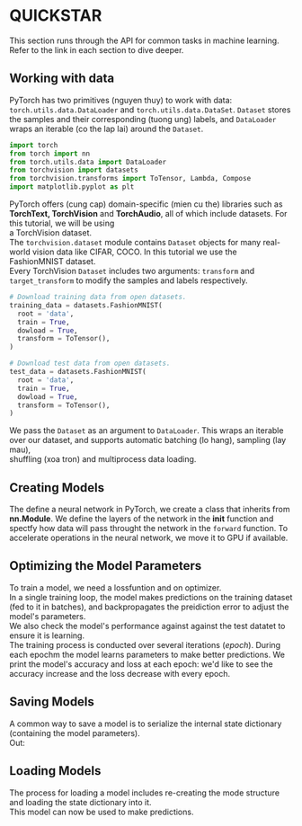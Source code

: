 # QUICKSTAR
This section runs through the API for common tasks in machine learning. Refer to the link in each section to dive deeper.
## Working with data
PyTorch has two primitives (nguyen thuy) to work with data: `torch.utils.data.DataLoader` and `torch.utils.data.DataSet`. `Dataset` stores the samples
and their corresponding (tuong ung) labels, and `DataLoader` wraps an iterable (co the lap lai) around the `Dataset`.

```python
import torch  
from torch import nn  
from torch.utils.data import DataLoader  
from torchvision import datasets  
from torchvision.transforms import ToTensor, Lambda, Compose
import matplotlib.pyplot as plt
```
PyTorch offers (cung cap) domain-specific (mien cu the) libraries such as **TorchText, TorchVision** and **TorchAudio**, all of which include datasets. For this tutorial, we will be using  
a TorchVision dataset.  
The `torchvision.dataset` module contains `Dataset` objects for many real-world vision data like CIFAR, COCO. In this tutorial we use the FashionMNIST dataset.  
Every TorchVision `Dataset` includes two arguments: `transform` and `target_transform` to modify the samples and labels respectively.
```python
# Download training data from open datasets.
training_data = datasets.FashionMNIST(
  root = 'data',
  train = True,
  dowload = True,
  transform = ToTensor(),
)

# Download test data from open datasets.
test_data = datasets.FashionMNIST(
  root = 'data',
  train = True,
  dowload = True,
  transform = ToTensor(),
)
```
We pass the `Dataset` as an argument to `DataLoader`. This wraps an iterable over our dataset, and supports automatic batching (lo hang), sampling (lay mau),  
shuffling (xoa tron) and multiprocess data loading.
## Creating Models
The define a neural network in PyTorch, we create a class that inherits from **nn.Module**. We define the layers of the network in the __init__
function and spectfy how data will pass throught the network in the `forward` function. To accelerate operations in the neural network, we move it to GPU if available.
## Optimizing the Model Parameters
To train a model, we need a lossfuntion and on optimizer.  
In a single training loop, the model makes predictions on the training dataset (fed to it in batches), and backpropagates the preidiction error to adjust the  
model's parameters.  
We also check the model's performance against against the test datatet to ensure it is learning.  
The training process is conducted over several iterations (*epoch*). During each epochm the model learns parameters to make better predictions. We print the model's accuracy and loss at each epoch: we'd like to see the accuracy increase and the loss decrease with every epoch.
## Saving Models
A common way to save a model is to serialize the internal state dictionary (containing the model parameters).  
Out:
## Loading Models
The process for loading a model includes re-creating the mode structure and loading the state dictionary into it.  
This model can now be used to make predictions.
